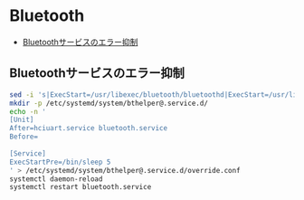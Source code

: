 # Bluetooth
- [Bluetoothサービスのエラー抑制](#suppress_error)

## <a id="suppress_error">Bluetoothサービスのエラー抑制</a>
```sh
sed -i 's|ExecStart=/usr/libexec/bluetooth/bluetoothd|ExecStart=/usr/libexec/bluetooth/bluetoothd --noplugin=sap|g' /lib/systemd/system/bluetooth.service
mkdir -p /etc/systemd/system/bthelper@.service.d/
echo -n '
[Unit]
After=hciuart.service bluetooth.service
Before=
 
[Service]
ExecStartPre=/bin/sleep 5
' > /etc/systemd/system/bthelper@.service.d/override.conf
systemctl daemon-reload
systemctl restart bluetooth.service
```